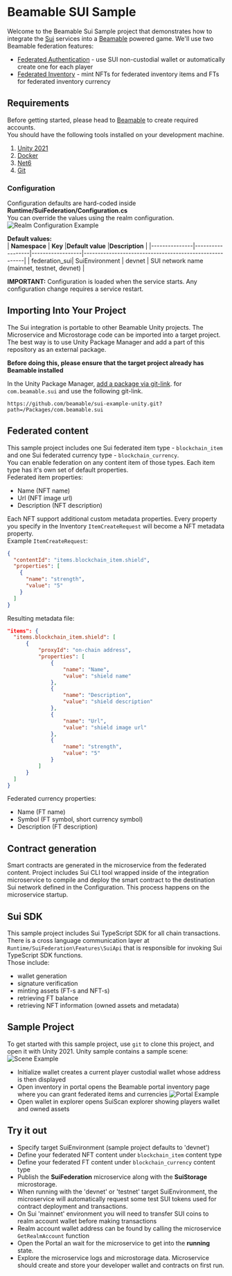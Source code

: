 # Beamable SUI Sample

Welcome to the Beamable Sui Sample project that demonstrates how
to integrate the [Sui](https://sui.io/) services into a [Beamable](https://beamable.com/) powered game. We'll
use two Beamable federation features:

- [Federated Authentication](https://github.com/beamable/FederatedAuthentication) - use SUI non-custodial wallet or automatically 
  create one for each player
- [Federated Inventory](https://github.com/beamable/FederatedInventory) - mint NFTs for federated inventory items
  and FTs for federated inventory currency

## Requirements
Before getting started, please head to [Beamable](https://beamable.com/) to create required accounts.  
You should have the following tools installed on your development machine.

1. [Unity 2021](https://unity.com/download)
2. [Docker](https://www.docker.com/products/docker-desktop/)
3. [Net6](https://dotnet.microsoft.com/en-us/download/dotnet/6.0)
4. [Git](https://git-scm.com/downloads)

### Configuration
Configuration defaults are hard-coded inside **Runtime/SuiFederation/Configuration.cs**  
You can override the values using the realm configuration.  
![Realm Configuration Example](Screenshots/realm-config.png)

**Default values:**  
| **Namespace** | **Key**          |**Default value** |**Description**                                         |
|---------------|------------------|------------------|--------------------------------------------------------|
| federation_sui| SuiEnvironment   | devnet           | SUI network name (mainnet, testnet, devnet)            |  

**IMPORTANT:** Configuration is loaded when the service starts. Any configuration change requires a service restart.  

## Importing Into Your Project
The Sui integration is portable to other Beamable Unity projects. The Microservice and Microstorage code can be imported into a target project. The best way is to use Unity Package Manager and add a part of this repository as an external package.

**Before doing this, please ensure that the target project already has Beamable installed**

In the Unity Package Manager, [add a package via git-link](https://docs.unity3d.com/Manual/upm-ui-giturl.html).
for `com.beamable.sui` and use the following git-link.
```shell
https://github.com/beamable/sui-example-unity.git?path=/Packages/com.beamable.sui
```

## Federated content
This sample project includes one Sui federated item type - `blockchain_item` and one Sui federated currency type - `blockchain_currency`.  
You can enable federation on any content item of those types. Each item type has it's own set of default properties.  
Federated item properties:  
* Name (NFT name)
* Url (NFT image url)
* Description (NFT description)  

Each NFT support additional custom metadata properties. Every property you specify in the Inventory `ItemCreateRequest` will become a NFT metadata property.  
Example `ItemCreateRequest`:
```json
{
  "contentId": "items.blockchain_item.shield",
  "properties": [
    {
      "name": "strength",
      "value": "5"
    }
  ]
}
```
Resulting metadata file:
```json
"items": {
  "items.blockchain_item.shield": [
      {
          "proxyId": "on-chain address",
          "properties": [
              {
                  "name": "Name",
                  "value": "shield name"
              },
              {
                  "name": "Description",
                  "value": "shield description"
              },
              {
                  "name": "Url",
                  "value": "shield image url"
              },
              {
                  "name": "strength",
                  "value": "5"
              }
          ]
      }
  ]
}
```

Federated currency properties:
* Name (FT name)
* Symbol (FT symbol, short currency symbol)
* Description (FT description)

## Contract generation
Smart contracts are generated in the microservice from the federated content. Project includes Sui CLI tool wrapped inside of the integration microservice to compile and deploy the smart contract to the destination Sui network defined in the Configuration. This process happens on the microservice startup.

## Sui SDK
This sample project includes Sui TypeScript SDK for all chain transactions. There is a cross language communication layer at `Runtime/SuiFederation\Features\SuiApi` that is responsible for invoking Sui TypeScript SDK functions.   
Those include: 
* wallet generation
* signature verification
* minting assets (FT-s and NFT-s)
* retrieving FT balance
* retrieving NFT information (owned assets and metadata)

## Sample Project
To get started with this sample project, use `git` to clone this project, and open it with Unity 2021.
Unity sample contains a sample scene:  
![Scene Example](Screenshots/scene.png)
* Initialize wallet creates a current player custodial wallet whose address is then displayed
* Open inventory in portal opens the Beamable portal inventory page where you can grant federated items and currencies
  ![Portal Example](Screenshots/portal.png)
* Open wallet in explorer opens SuiScan explorer showing players wallet and owned assets

## Try it out
* Specify target SuiEnvironment (sample project defaults to 'devnet') 
* Define your federated NFT content under `blockchain_item` content type
* Define your federated FT content under `blockchain_currency` content type
* Publish the **SuiFederation** microservice along with the **SuiStorage** microstorage.
* When running with the 'devnet' or 'testnet' target SuiEnvironment, the microservice will automatically request some test SUI tokens used for contract deployment and transactions.
* On Sui 'mainnet' environment you will need to transfer SUI coins to realm account wallet before making transactions
* Realm account wallet address can be found by calling the microservice `GetRealmAccount` function 
* Open the Portal an wait for the microservice to get into the **running** state.
* Explore the microservice logs and microstorage data. Microservice should create and store your developer wallet and contracts on first run.